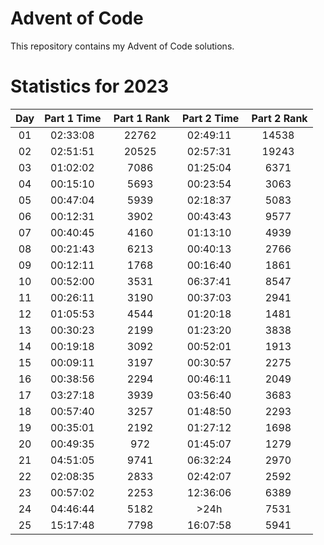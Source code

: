# Advent of Code

This repository contains my Advent of Code solutions.

# Statistics for 2023

|  Day  | Part 1 Time | Part 1 Rank | Part 2 Time | Part 2 Rank |
| :---: | :---------: | :---------: | :---------: | :---------: |
| 01 | 02:33:08 | 22762 | 02:49:11 | 14538 |
| 02 | 02:51:51 | 20525 | 02:57:31 | 19243 |
| 03 | 01:02:02 | 7086 | 01:25:04 | 6371 |
| 04 | 00:15:10 | 5693 | 00:23:54 | 3063 |
| 05 | 00:47:04 | 5939 | 02:18:37 | 5083 |
| 06 | 00:12:31 | 3902 | 00:43:43 | 9577 |
| 07 | 00:40:45 | 4160 | 01:13:10 | 4939 |
| 08 | 00:21:43 | 6213 | 00:40:13 | 2766 |
| 09 | 00:12:11 | 1768 | 00:16:40 | 1861 |
| 10 | 00:52:00 | 3531 | 06:37:41 | 8547 |
| 11 | 00:26:11 | 3190 | 00:37:03 | 2941 |
| 12 | 01:05:53 | 4544 | 01:20:18 | 1481 |
| 13 | 00:30:23 | 2199 | 01:23:20 | 3838 |
| 14 | 00:19:18 | 3092 | 00:52:01 | 1913 |
| 15 | 00:09:11 | 3197 | 00:30:57 | 2275 |
| 16 | 00:38:56 | 2294 | 00:46:11 | 2049 |
| 17 | 03:27:18 | 3939 | 03:56:40 | 3683 |
| 18 | 00:57:40 | 3257 | 01:48:50 | 2293 |
| 19 | 00:35:01 | 2192 | 01:27:12 | 1698 |
| 20 | 00:49:35 | 972 | 01:45:07 | 1279 |
| 21 | 04:51:05 | 9741 | 06:32:24 | 2970 |
| 22 | 02:08:35 | 2833 | 02:42:07 | 2592 |
| 23 | 00:57:02 | 2253 | 12:36:06 | 6389 |
| 24 | 04:46:44 | 5182 | >24h | 7531 |
| 25 | 15:17:48 | 7798 | 16:07:58 | 5941 |
